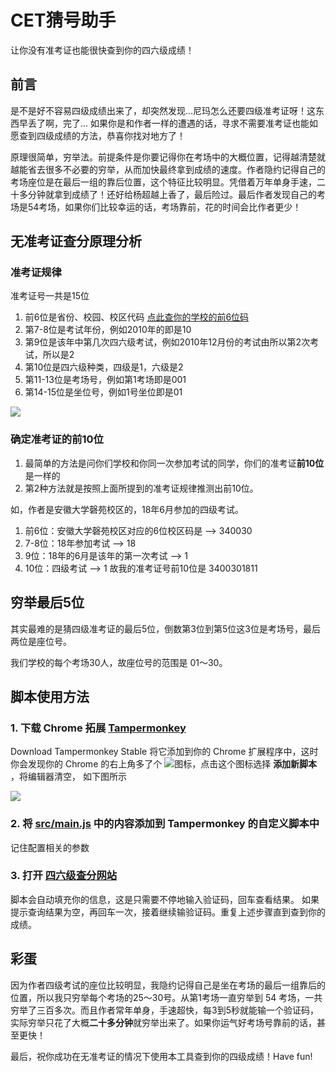 # CET猜号助手
让你没有准考证也能很快查到你的四六级成绩！
## 前言
是不是好不容易四级成绩出来了，却突然发现...尼玛怎么还要四级准考证呀！这东西早丢了啊，完了...
如果你是和作者一样的遭遇的话，寻求不需要准考证也能如愿查到四级成绩的方法，恭喜你找对地方了！

原理很简单，穷举法。前提条件是你要记得你在考场中的大概位置，记得越清楚就越能省去很多不必要的穷举，从而加快最终拿到成绩的速度。作者隐约记得自己的考场座位是在最后一组的靠后位置，这个特征比较明显。凭借着万年单身手速，二十多分钟就拿到成绩了！还好给杨超越上香了，最后险过。最后作者发现自己的考场是54考场，如果你们比较幸运的话，考场靠前，花的时间会比作者更少！

## 无准考证查分原理分析
### 准考证规律
准考证号一共是15位
1. 前6位是省份、校园、校区代码 [点此查你的学校的前6位码](UniversityCode.md)
2. 第7-8位是考试年份，例如2010年的即是10
3. 第9位是该年中第几次四六级考试，例如2010年12月份的考试由所以第2次考试，所以是2
4. 第10位是四六级种类，四级是1，六级是2
5. 第11-13位是考场号，例如第1考场即是001
6. 第14-15位是坐位号，例如1号坐位即是01

![](http://images.lolimay.cn/18-8-23/73398963.jpg)

### 确定准考证的前10位
1. 最简单的方法是问你们学校和你同一次参加考试的同学，你们的准考证**前10位**是一样的
2. 第2种方法就是按照上面所提到的准考证规律推测出前10位。

如，作者是安徽大学磬苑校区的，18年6月参加的四级考试。
1. 前6位：安徽大学磬苑校区对应的6位校区码是 ——> 340030
2. 7-8位：18年参加考试 ——> 18
3. 9位：18年的6月是该年的第一次考试 ——> 1
4. 10位：四级考试 ——> 1
故我的准考证号前10位是 3400301811

## 穷举最后5位
其实最难的是猜四级准考证的最后5位，倒数第3位到第5位这3位是考场号，最后两位是座位号。

我们学校的每个考场30人，故座位号的范围是 01～30。

## 脚本使用方法
### 1. 下载 Chrome 拓展 [Tampermonkey](https://tampermonkey.net/)
Download Tampermonkey Stable 将它添加到你的 Chrome 扩展程序中，这时你会发现你的 Chrome 的右上角多了个 <img src="http://images.lolimay.cn/18-8-23/18970281.jpg" />图标，点击这个图标选择 **添加新脚本** ，将编辑器清空， 如下图所示

![](http://images.lolimay.cn/18-8-23/59866667.jpg)

### 2. 将 [src/main.js](src/main.js) 中的内容添加到 Tampermonkey 的自定义脚本中
记住配置相关的参数
### 3. 打开 [四六级查分网站](http://cet.neea.edu.cn/cet/)
脚本会自动填充你的信息，这是只需要不停地输入验证码，回车查看结果。
如果提示查询结果为空，再回车一次，接着继续输验证码。重复上述步骤直到查到你的成绩。

## 彩蛋
因为作者四级考试的座位比较明显，我隐约记得自己是坐在考场的最后一组靠后的位置，所以我只穷举每个考场的25～30号。从第1考场一直穷举到 54 考场，一共穷举了三百多次。而且作者常年单身，手速超快，每3到5秒就能输一个验证码，实际穷举只花了大概**二十多分钟**就穷举出来了。如果你运气好考场号靠前的话，甚至更快！

最后，祝你成功在无准考证的情况下使用本工具查到你的四级成绩！Have fun!
